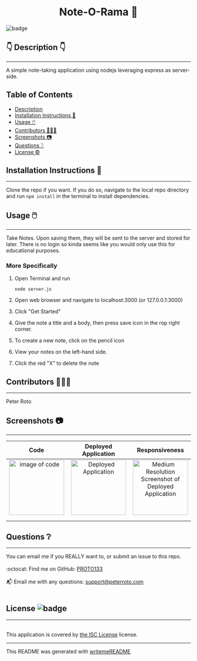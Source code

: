 
  <h1 align="center">Note-O-Rama 🎉 </h1>
    
  ![badge](https://img.shields.io/badge/license-ISC-brightgreen)<br />
  
  ## 👇  Description  👇
---
  
  A simple note-taking application using nodejs leveraging express as server-side.  
 
  ## Table of Contents 
  - [Description](#--description--)
  - [Installation Instructions 📣](#installation-instructions-)
  - [Usage 🖱️](#usage-️)
  - [Contributors 🧑‍🤝‍🧑](#contributors-)
  - [Screenshots 📷](#screenshots-)
  - [Questions ❔](#questions-)
  - [License ©️](#license-️)
    
  ## Installation Instructions 📣
---

  Clone the repo if you want.  If you do so, navigate to the local repo directory and run ```npm install``` in the terminal to install dependencies.
  
  ## Usage 🖱️
---

  Take Notes. Upon saving them, they will be sent to the server and stored for later. There is no login so kinda seems like you would only use this for educational purposes. 

  ### More Specifically

1. Open Terminal and run  
   ```
   node server.js
   ```

2. Open web browser and navigate to localhost:3000 (or 127.0.0.1:3000)
3. Click "Get Started"
4. Give the note a title and a body, then press save icon in the rop right corner.
5. To create a new note, click on the pencil icon
6. View your notes on the left-hand side.
7. Click the red "X" to delete the note
  
  ## Contributors 🧑‍🤝‍🧑
---
  Peter Roto
  
  ## Screenshots 📷
---

  |  Code                              | Deployed Application                               | Responsiveness                               | 
  |:------------------------------------------------------:|:------------------------------------------------------:|:------------------------------------------------------:|
  | <img alt="image of code " href="https://picsum.photos/200" src="https://picsum.photos/200" width="150" height="150"> |<img alt="Deployed Application" href="https://picsum.photos/200" src="https://picsum.photos/200" width="150" height="150">|<img alt="Medium Resolution Screenshot of Deployed Application" href="https://picsum.photos/200" src="https://picsum.photos/200" width="150" height="150">|
  |                                                        |                                                        |                                                        |
  |                                                        |                                                        |                                                        |   


  ## Questions ❔

---

  You can email me if you REALLY want to, or submit an issue to this repo.<br />
  <br />
  :octocat: Find me on GitHub: [PROTO133](https://github.com/PROTO133)<br />
  <br />
  📬 Email me with any questions: support@peterroto.com<br /><br />
  
  ## License ![badge](https://img.shields.io/badge/license-ISC-brightgreen)
---
  <br />
  This application is covered by <a href="https://opensource.org/licenses/ISC"> the ISC License</a> license. 

  --------------------------- 
 

  This README was generated with [writemeREADME](https://github.com/proto133/writemeREADME) 
  
